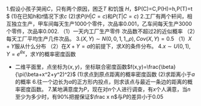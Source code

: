 1.假设小孩子哭闹$C$，只有两个原因，困乏$T$ 和饥饿 $H$，$P(C)=C,P(H)=h,P(T)=t
$
 (1)在已知$h$和$t$情况下求$c$
 (2)求$P(H|C=c)$和$P(T|C=c)$
 2.工厂有两个轩间，相互独立生产，甲车间每天生产1000个零件，次品率0.001，乙车间每天生产3000个零件，次品率0.002.
 （1）一天内工厂生产零件 次品数不超过2的近似概率
 （2）每天工厂平均生产几件次品。
 3.$(X,Y)\sim N(0,0,1,1,,\rho),Cov(X,Y)=0.5$
 （1）$X+Y$服从什么分布
 （2）在$X+Y=a$的前提下，求$X$的条件分布。
 4.$x\sim U(0,1),Y=e^{\theta x}$，求$Y$的概率密度函数
 - 二维平面里，点坐标为$(x,y)$，坐标联合密度函数$f(x,y)=\frac{\beta}{\pi(\beta+x^2+y^2)^2}$
(1)求点到原点距离的概率密度函数
 (2)求距离小于$a$的概率
 6.往一个边长为$a$的正方形内投点，则求该点与最近一条边的距离的概率密度函数。
 7.某地满意度为$P$，现在对$n$个人进行调查，有$x$个人满意，当$n$至少为多少时，有$90\%$把握保证$\frac x n$与$P$的差异小于$0.05$
 